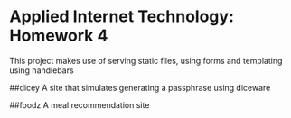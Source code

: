 # Applied Internet Technology: Homework 4

This project makes use of serving static files, using forms and templating using handlebars

##dicey
A site that simulates generating a passphrase using diceware

##foodz
A meal recommendation site
